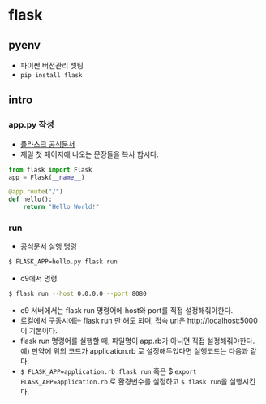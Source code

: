 # flask

## pyenv

- 파이썬 버전관리 셋팅
- `pip install flask`

## intro
### app.py 작성
- [플라스크 공식문서](http://flask.pocoo.org/)
- 제일 첫 페이지에 나오는 문장들을 복사 합시다.
```python
from flask import Flask
app = Flask(__name__)

@app.route("/")
def hello():
    return "Hello World!"
```

### run

- 공식문서 실행 명령
```bash
$ FLASK_APP=hello.py flask run
```
- c9에서 명령
```bash
$ flask run --host 0.0.0.0 --port 8080
```
 - c9 서버에서는 flask run 명령어에 host와 port를 직접 설정해줘야한다.
 - 로컬에서 구동시에는 flask run 만 해도 되며, 접속 url은 http://localhost:5000이 기본이다.
 - flask run 명령어를 실행할 때, 파일명이 app.rb가 아니면 직접 설정해줘야한다. 예) 만약에 위의 코드가 application.rb 로 설정해두었다면 실행코드는 다음과 같다.
 - `$ FLASK_APP=application.rb flask run` 혹은 $ `export FLASK_APP=application.rb` 로 환경변수를 설정하고 `$ flask run`을 실행시킨다.

